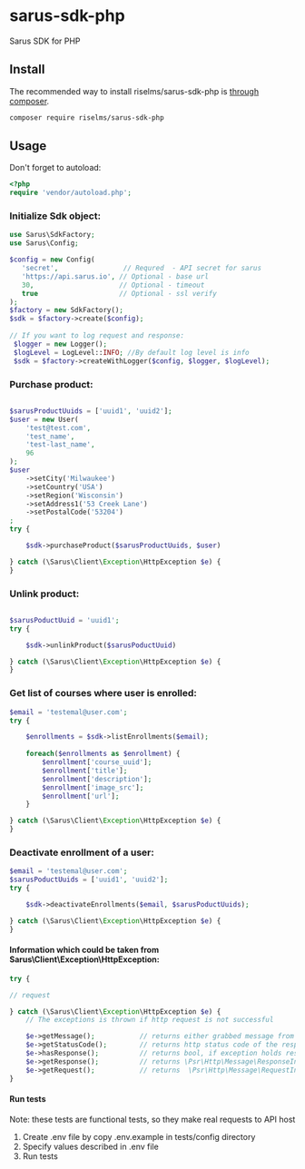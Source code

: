 # sarus-sdk-php
Sarus SDK for PHP

## Install

The recommended way to install riselms/sarus-sdk-php is [through composer](http://getcomposer.org).

```bash
composer require riselms/sarus-sdk-php
```

## Usage

Don't forget to autoload:

```php
<?php
require 'vendor/autoload.php';
```

### Initialize Sdk object:

```php
use Sarus\SdkFactory;
use Sarus\Config;

$config = new Config(
   'secret',                // Requred  - API secret for sarus    
   'https://api.sarus.io', // Optional - base url
   30,                     // Optional - timeout
   true                    // Optional - ssl verify
);
$factory = new SdkFactory();
$sdk = $factory->create($config);
 
// If you want to log request and response:
 $logger = new Logger();
 $logLevel = LogLevel::INFO; //By default log level is info
 $sdk = $factory->createWithLogger($config, $logger, $logLevel);
```

### Purchase product:
```php

$sarusProductUuids = ['uuid1', 'uuid2'];
$user = new User(
    'test@test.com',
    'test_name',
    'test-last_name',
    96
);
$user
    ->setCity('Milwaukee')
    ->setCountry('USA')
    ->setRegion('Wisconsin')
    ->setAddress1('53 Creek Lane')
    ->setPostalCode('53204')
;
try {

    $sdk->purchaseProduct($sarusProductUuids, $user)

} catch (\Sarus\Client\Exception\HttpException $e) {
}
```

### Unlink product:

```php

$sarusPoductUuid = 'uuid1';
try {

    $sdk->unlinkProduct($sarusPoductUuid)

} catch (\Sarus\Client\Exception\HttpException $e) {
}
```

### Get list of courses where user is enrolled:
```php
$email = 'testemal@user.com';
try {

    $enrollments = $sdk->listEnrollments($email);
    
    foreach($enrollments as $enrollment) {
        $enrollment['course_uuid'];
        $enrollment['title'];
        $enrollment['description'];
        $enrollment['image_src'];
        $enrollment['url'];
    }

} catch (\Sarus\Client\Exception\HttpException $e) {
}
```

### Deactivate enrollment of a user:
```php
$email = 'testemal@user.com';
$sarusPoductUuids = ['uuid1', 'uuid2'];
try {

    $sdk->deactivateEnrollments($email, $sarusPoductUuids);

} catch (\Sarus\Client\Exception\HttpException $e) {
}
```

#### Information which could be taken from Sarus\Client\Exception\HttpException:
```php
try {

// request

} catch (\Sarus\Client\Exception\HttpException $e) {
    // The exceptions is thrown if http request is not successful

    $e->getMessage();           // returns either grabbed message from response body or reason phrase
    $e->getStatusCode();        // returns http status code of the response
    $e->hasResponse();          // returns bool, if exception holds response object
    $e->getResponse();          // returns \Psr\Http\Message\ResponseInterface
    $e->getRequest();           // returns  \Psr\Http\Message\RequestInterface
}
```

#### Run tests

Note: these tests are functional tests, so they make real requests to API host

1. Create .env file by copy .env.example in tests/config directory
2. Specify values described in .env file
3. Run tests